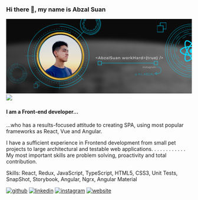 ### Hi there 👋, my name is Abzal Suan

<img src="./AbzalSuanBanner.png" />
<img src="https://www.codewars.com/users/AbzalSuan/badges/large" />

#### I am a Front-end developer...
 ...who has a results-focused attitude to creating SPA, using most popular frameworks as React, Vue and Angular.
 
I have a sufficient experience in Frontend development from small pet projects to large architectural and testable web applications.
.
.
.
.
.
.
.
.
.
.
.
My most important skills are problem solving, proactivity and total contribution.


Skills: React, Redux, JavaScript, TypeScript, HTML5, CSS3, Unit Tests, SnapShot, Storybook, Angular, Ngrx, Angular Material



[<img src='https://cdn.jsdelivr.net/npm/simple-icons@3.0.1/icons/github.svg' alt='github' height='40'>](https://github.com/https://github.com/hj-abzal)  [<img src='https://cdn.jsdelivr.net/npm/simple-icons@3.0.1/icons/linkedin.svg' alt='linkedin' height='40'>](https://www.linkedin.com/in/https://www.linkedin.com/in/abzal-suan//)  [<img src='https://cdn.jsdelivr.net/npm/simple-icons@3.0.1/icons/instagram.svg' alt='instagram' height='40'>](https://www.instagram.com/https://www.instagram.com/hj_abzal//)  [<img src='https://cdn.jsdelivr.net/npm/simple-icons@3.0.1/icons/icloud.svg' alt='website' height='40'>](https://hyojeong-abzal.github.io/my-portfolio/)  

